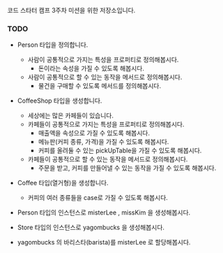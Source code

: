 코드 스타터 캠프 3주차 미션을 위한 저장소입니다.

### TODO
- Person 타입을 정의합니다.
    - 사람이 공통적으로 가지는 특성을 프로퍼티로 정의해봅시다.
        - 돈이라는 속성을 가질 수 있도록 해봅시다.
    - 사람이 공통적으로 할 수 있는 동작을 메서드로 정의해봅시다.
        - 물건을 구매할 수 있도록 메서드를 정의해봅시다.

- CoffeeShop 타입을 생성합니다.
    - 세상에는 많은 카페들이 있습니다.
    - 카페들이 공통적으로 가지는 특성을 프로퍼티로 정의해봅시다.
        - 매출액을 속성으로 가질 수 있도록 해봅시다.
        - 메뉴판(커피 종류, 가격)을 가질 수 있도록 해봅시다.
        - 커피를 올려둘 수 있는 pickUpTable을 가질 수 있도록 해봅시다.
    - 카페들이 공통적으로 할 수 있는 동작을 메서드로 정의해봅시다.
        - 주문을 받고, 커피를 만들어낼 수 있는 동작을 가질 수 있도록 해봅시다.
        
- Coffee 타입(열거형)을 생성합니다.
    - 커피의 여러 종류들을 case로 가질 수 있도록 해봅시다.

- Person 타입의 인스턴스로 misterLee , missKim 을 생성해봅시다.
- Store 타입의 인스턴스로 yagombucks 을 생성해봅시다.
- yagombucks 의 바리스타(barista)를 misterLee 로 할당해봅시다.
